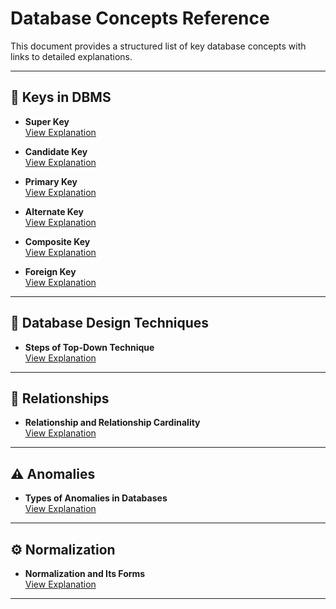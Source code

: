 # Database Concepts Reference

This document provides a structured list of key database concepts with links to detailed explanations.

---

## 🔑 Keys in DBMS

- **Super Key**  
  [View Explanation](https://chatgpt.com/share/6827290b-6e30-800d-b39e-51eb726a9f1d)

- **Candidate Key**  
  [View Explanation](https://chatgpt.com/share/68271ef5-98f0-800d-92b3-cea3de1c2d96)

- **Primary Key**  
  [View Explanation](https://chatgpt.com/share/682729ec-ab0c-800d-89ab-debcd6981d97)

- **Alternate Key**  
  [View Explanation](https://chatgpt.com/share/68272a1f-6d58-800d-86c5-07ac36c04ec3)

- **Composite Key**  
  [View Explanation](https://chatgpt.com/share/68272a5f-4638-800d-8f8e-570baf43581d)

- **Foreign Key**  
  [View Explanation](https://chatgpt.com/share/68272a86-7130-800d-bf23-7e5afb992464)

---

## 🧠 Database Design Techniques

- **Steps of Top-Down Technique**  
  [View Explanation](https://chatgpt.com/share/682731c1-f848-800d-b288-ded698088ca3)

---

## 🔗 Relationships

- **Relationship and Relationship Cardinality**  
  [View Explanation](https://chatgpt.com/share/682736a4-1f60-800d-a9c4-bb4b72520bab)

---

## ⚠️ Anomalies

- **Types of Anomalies in Databases**  
  [View Explanation](https://chatgpt.com/share/682743a9-cf94-800d-95d3-7815d38e954f)

---

## ⚙️ Normalization

- **Normalization and Its Forms**  
  [View Explanation](https://chatgpt.com/share/68275269-be1c-800d-ab33-07eb0ae3e4d1)

---
